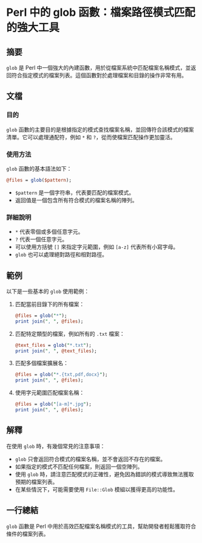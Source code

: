 <!--
Meta Description: # Perl 中的 glob 函數：檔案路徑模式匹配的強大工具 ## 摘要 `glob` 是 Perl 中一個強大的內建函數，用於從檔案系統中匹配檔案名稱模式，並返回符合指定模式的檔案列表。這個函數對於處理檔案和目錄的操作非常有用。 ## 文檔 ### 目的 `glob` 函數的主要目的是根據指定的...
Meta Keywords: glob, perl, files, print, join
-->

# Perl 中的 glob 函數：檔案路徑模式匹配的強大工具

## 摘要
`glob` 是 Perl 中一個強大的內建函數，用於從檔案系統中匹配檔案名稱模式，並返回符合指定模式的檔案列表。這個函數對於處理檔案和目錄的操作非常有用。

## 文檔
### 目的
`glob` 函數的主要目的是根據指定的模式查找檔案名稱，並回傳符合該模式的檔案清單。它可以處理通配符，例如 `*` 和 `?`，從而使檔案匹配操作更加靈活。

### 使用方法
`glob` 函數的基本語法如下：
```perl
@files = glob($pattern);
```
- `$pattern` 是一個字符串，代表要匹配的檔案模式。
- 返回值是一個包含所有符合模式的檔案名稱的陣列。

### 詳細說明
- `*` 代表零個或多個任意字元。
- `?` 代表一個任意字元。
- 可以使用方括號 `[]` 來指定字元範圍，例如 `[a-z]` 代表所有小寫字母。
- `glob` 也可以處理絕對路徑和相對路徑。

## 範例
以下是一些基本的 `glob` 使用範例：

1. 匹配當前目錄下的所有檔案：
   ```perl
   @files = glob("*");
   print join(", ", @files);
   ```

2. 匹配特定類型的檔案，例如所有的 `.txt` 檔案：
   ```perl
   @text_files = glob("*.txt");
   print join(", ", @text_files);
   ```

3. 匹配多個檔案擴展名：
   ```perl
   @files = glob("*.{txt,pdf,docx}");
   print join(", ", @files);
   ```

4. 使用字元範圍匹配檔案名稱：
   ```perl
   @files = glob("[a-m]*.jpg");
   print join(", ", @files);
   ```

## 解釋
在使用 `glob` 時，有幾個常見的注意事項：
- `glob` 只會返回符合模式的檔案名稱，並不會返回不存在的檔案。
- 如果指定的模式不匹配任何檔案，則返回一個空陣列。
- 使用 `glob` 時，請注意匹配模式的正確性，避免因為錯誤的模式導致無法獲取預期的檔案列表。
- 在某些情況下，可能需要使用 `File::Glob` 模組以獲得更高的功能性。

## 一行總結
`glob` 函數是 Perl 中用於高效匹配檔案名稱模式的工具，幫助開發者輕鬆獲取符合條件的檔案列表。